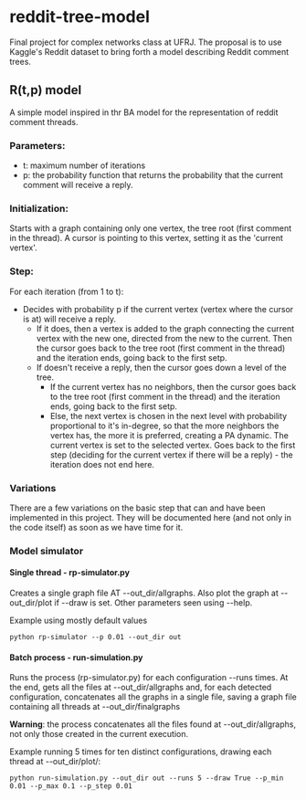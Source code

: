 # reddit-tree-model
Final project for complex networks class at UFRJ. The proposal is to use Kaggle's Reddit dataset to bring forth a model describing Reddit comment trees.

## R(t,p) model
A simple model inspired in thr BA model for the representation of reddit comment threads.

### Parameters:
* t: maximum number of iterations
* p: the probability function that returns the probability that the current comment will receive a reply.

### Initialization:
Starts with a graph containing only one vertex, the tree root (first comment in the thread). A cursor is pointing to this vertex, setting it as the 'current vertex'.

### Step:
For each iteration (from 1 to t):
* Decides with probability p if the current vertex (vertex where the cursor is at) will receive a reply.
  * If it does, then a vertex is added to the graph connecting the current vertex with the new one, directed from the new to the current. Then the cursor goes back to the tree root (first comment in the thread) and the iteration ends, going back to the first setp.
  * If doesn't receive a reply, then the cursor goes down a level of the tree.
    * If the current vertex has no neighbors, then the cursor goes back to the tree root (first comment in the thread) and the iteration ends, going back to the first setp.
    * Else, the next vertex is chosen in the next level with probability proportional to it's in-degree, so that the more neighbors the vertex has, the more it is preferred, creating a PA dynamic. The current vertex is set to the selected vertex. Goes back to the first step (deciding for the current vertex if there will be a reply) - the iteration does not end here.

### Variations
There are a few variations on the basic step that can and have been implemented in this project. They will be documented here (and not only in the code itself) as soon as we have time for it.

### Model simulator

#### Single thread - rp-simulator.py
Creates a single graph file AT --out_dir/allgraphs. Also plot the graph at --out_dir/plot if --draw is set. Other parameters seen using --help.

Example using mostly default values

```python rp-simulator --p 0.01 --out_dir out```

#### Batch process - run-simulation.py
Runs the process (rp-simulator.py) for each configuration --runs times. At the end, gets all the files at --out_dir/allgraphs and, for each detected configuration, concatenates all the graphs in a single file, saving a graph file containing all threads at --out_dir/finalgraphs

**Warning**: the process concatenates all the files found at --out_dir/allgraphs, not only those created in the current execution.

Example running 5 times for ten distinct configurations, drawing each thread at --out_dir/plot/:

```python run-simulation.py --out_dir out --runs 5 --draw True --p_min 0.01 --p_max 0.1 --p_step 0.01```
